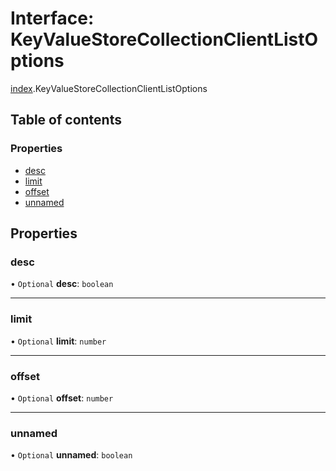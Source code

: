 # Interface: KeyValueStoreCollectionClientListOptions

[index](../modules/index.md).KeyValueStoreCollectionClientListOptions

## Table of contents

### Properties

- [desc](index.KeyValueStoreCollectionClientListOptions.md#desc)
- [limit](index.KeyValueStoreCollectionClientListOptions.md#limit)
- [offset](index.KeyValueStoreCollectionClientListOptions.md#offset)
- [unnamed](index.KeyValueStoreCollectionClientListOptions.md#unnamed)

## Properties

### <a id="desc" name="desc"></a> desc

• `Optional` **desc**: `boolean`

___

### <a id="limit" name="limit"></a> limit

• `Optional` **limit**: `number`

___

### <a id="offset" name="offset"></a> offset

• `Optional` **offset**: `number`

___

### <a id="unnamed" name="unnamed"></a> unnamed

• `Optional` **unnamed**: `boolean`
